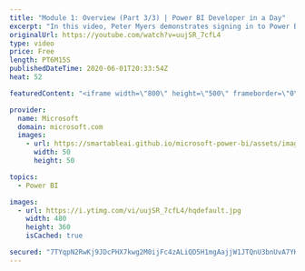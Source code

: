 ```yaml
---
title: "Module 1: Overview (Part 3/3) | Power BI Developer in a Day"
excerpt: "In this video, Peter Myers demonstrates signing in to Power BI and preparing a Power BI report. This is video 5 of 20.    The Power BI Developer in a Day online course empowers you as an app developer with the technical knowledge required to embed Power BI content. We recommend you watch the videos in"
originalUrl: https://youtube.com/watch?v=uujSR_7cfL4
type: video
price: Free
length: PT6M15S
publishedDateTime: 2020-06-01T20:33:54Z
heat: 52

featuredContent: "<iframe width=\"800\" height=\"500\" frameborder=\"0\" src=\"https://www.youtube.com/embed/uujSR_7cfL4\" allow=\"accelerometer; autoplay; encrypted-media; gyroscope; picture-in-picture\" allowfullscreen></iframe>"

provider:
  name: Microsoft
  domain: microsoft.com
  images:
    - url: https://smartableai.github.io/microsoft-power-bi/assets/images/organizations/microsoft.com-50x50.jpg
      width: 50
      height: 50

topics:
  - Power BI

images:
  - url: https://i.ytimg.com/vi/uujSR_7cfL4/hqdefault.jpg
    width: 480
    height: 360
    isCached: true

secured: "7TYqpN2RwKj9JDcPHX7kwg2M0ijFc4zALiQD5H1mgAajjW1JTQnU3bnUvA7YKVqQQxmi9DBcElOUNvHq58LVrDnTGOiRWkTHaqI/bieiz2JqWNH5/rSl6zh/n05pcyoYPYEgLQaLDLPCNhleMQy5Tgptwoky+C6h9oOcP+iEo3zJbMLzbo0wTcUl+ebnkbpj7wNFMj/T4szPM1hBOytNIDKw3+vrdi6gy+Yi1uPlY1PtI47O3K9KUx6IulJAVE3+K2hrHsAxLutMs/tpQPc/+BTM3dLCzCBf40+aVDi39lIDKcUgXaKZ2q+J99HHXn1WJnrMbLs04gwnNpOX3hLsKKlddtelh34x31oTGLvadBrX+iaFb14yXekEXOCEhJbyES3mo8tuubcrfBxHzNL5txLF++RK9MaJ+e0gqtAi0Kk=;JLxPvaXGOswLFZIkI4KtGQ=="
---
```


